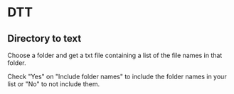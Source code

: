 # DTT
## Directory to text

Choose a folder and get a txt file containing a list of the file names in that folder.

Check "Yes" on "Include folder names" to include the folder names in your list or "No" to not include them.

